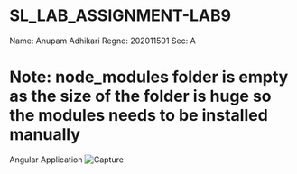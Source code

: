 # SL_LAB_ASSIGNMENT-LAB9
Name: Anupam Adhikari
Regno: 202011501
Sec: A

# Note: node_modules folder is empty as the size of the folder is huge so the modules needs to be installed manually

Angular Application
![Capture](https://user-images.githubusercontent.com/44190927/145408815-d51b3cde-0296-4b42-92b6-40c90ca18cfe.JPG)
